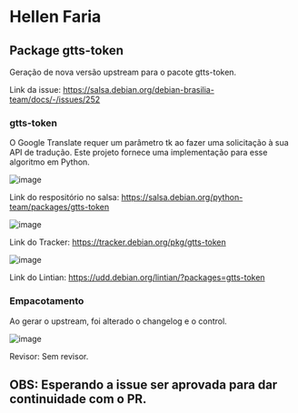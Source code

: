 # Hellen Faria

## Package gtts-token
Geração de nova versão upstream para o pacote gtts-token.

Link da issue: https://salsa.debian.org/debian-brasilia-team/docs/-/issues/252 

### gtts-token
O Google Translate requer um parâmetro tk ao fazer uma solicitação à sua API de tradução. Este projeto fornece uma implementação para esse algoritmo em Python.

![image](https://github.com/Mylena-angelica/GCES-24.1/assets/84354824/42d290cf-e33b-4242-843d-5b4b78218e4d)


Link do respositório no salsa: https://salsa.debian.org/python-team/packages/gtts-token

![image](https://github.com/Mylena-angelica/GCES-24.1/assets/84354824/2bb89bbf-ed3b-4eb1-bc91-3626d03b7c22)


Link do Tracker: https://tracker.debian.org/pkg/gtts-token

![image](https://github.com/Mylena-angelica/GCES-24.1/assets/84354824/47778edc-d9bd-43a9-9e94-d10919e407cb)


Link do Lintian: https://udd.debian.org/lintian/?packages=gtts-token

### Empacotamento
Ao gerar o upstream, foi alterado o changelog e o control.

![image](https://github.com/Mylena-angelica/GCES-24.1/assets/84354824/291466ea-164a-453b-8571-a85067916768)


Revisor: Sem revisor.
 
## OBS: Esperando a issue ser aprovada para dar continuidade com o PR.